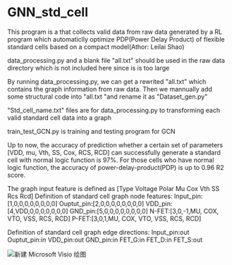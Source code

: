 # GNN_std_cell

This program is a that collects valid data from raw data generated by a RL program which automaticlly optimize PDP(Power Delay Product) of flexible standard cells based on a compact model(Athor: Leilai Shao)

data_processing.py and a blank file "all.txt" should be used in the raw data directory which is not included here since is is too large

By running data_processing.py, we can get a rewrited "all.txt" which contains the graph information from raw data. Then we mannually add some structural code into "all.txt "and rename it as "Dataset_gen.py"  

"Std_cell_name.txt" files are for data_processing.py to transforming  each valid standard cell data into a graph

train_test_GCN.py is training and testing program for GCN

Up to now, the accuracy of prediction whether a certain set of parameters [VDD, mu, Vth, SS, Cox, RCS, RCD] can successfully generate a standard cell with normal logic function is 97%. For those cells who have normal logic function, the accuracy of power-delay-product(PDP) is up to 0.96 R2 score. 

The graph input feature is defined as [Type Voltage Polar Mu Cox Vth SS Rcs Rcd]
Definition of standard cell graph node features:
Input_pin:[1,0,0,0,0,0,0,0,0]
Ouptut_pin:[2,0,0,0,0,0,0,0,0]
VDD_pin:[4,VDD,0,0,0,0,0,0,0]
GND_pin:[5,0,0,0,0,0,0,0,0]
N-FET:[3,0,-1,MU, COX, VTO, VSS, RCS, RCD]
P-FET:[3,0,1,MU, COX, VTO, VSS, RCS, RCD]

Definition of standard cell graph edge directions:
Input_pin:out
Ouptut_pin:in
VDD_pin:out
GND_pin:in
FET_G:in
FET_D:in
FET_S:out

![新建 Microsoft Visio 绘图](https://user-images.githubusercontent.com/89757542/218350534-fa78fff8-a2f3-40b4-baa5-3504095673c6.png)
